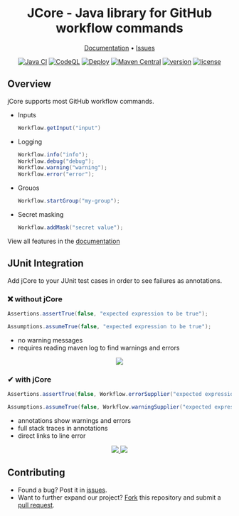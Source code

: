 <div align="center">
    <h1 align="center">JCore - Java library for GitHub workflow commands</h3>
    <p align="center">
        <a href="https://docs.katsute.dev/jcore">Documentation</a>
        •
        <a href="https://github.com/KatsuteDev/JCore/issues">Issues</a>
    </p>
</div>

<div align="center">
    <a href="https://github.com/KatsuteDev/JCore/actions/workflows/java_ci.yml"><img alt="Java CI" src="https://github.com/KatsuteDev/JCore/workflows/Java%20CI/badge.svg"></a>
    <a href="https://github.com/KatsuteDev/JCore/actions/workflows/codeql.yml"><img alt="CodeQL" src="https://github.com/KatsuteDev/JCore/actions/workflows/codeql.yml/badge.svg"></a>
    <a href="https://github.com/KatsuteDev/JCore/actions/workflows/release.yml"><img alt="Deploy" src="https://github.com/KatsuteDev/JCore/actions/workflows/release.yml/badge.svg"></a>
    <a href="https://mvnrepository.com/artifact/dev.katsute/jcore"><img alt="Maven Central" src="https://img.shields.io/maven-central/v/dev.katsute/jcore"></a>
    <a href="https://github.com/KatsuteDev/JCore/releases"><img alt="version" src="https://img.shields.io/github/v/release/KatsuteDev/JCore"></a>
    <a href="https://github.com/KatsuteDev/JCore/blob/main/LICENSE"><img alt="license" src="https://img.shields.io/github/license/KatsuteDev/JCore"></a>
</div>

## Overview

jCore supports most GitHub workflow commands.
 - Inputs
   ```java
   Workflow.getInput("input")
   ```
 - Logging
   ```java
   Workflow.info("info");
   Workflow.debug("debug");
   Workflow.warning("warning");
   Workflow.error("error");
   ```
 - Grouos
   ```java
   Workflow.startGroup("my-group");
   ```
 - Secret masking
   ```java
   Workflow.addMask("secret value");
   ```
View all features in the [documentation](https://jCore.katsute.dev/)

## JUnit Integration

Add jCore to your JUnit test cases in order to see failures as annotations.

### ❌ without jCore

```java
Assertions.assertTrue(false, "expected expression to be true");

Assumptions.assumeTrue(false, "expected expression to be true");
```

 - no warning messages
 - requires reading maven log to find warnings and errors

<div align="center">
    <a href="https://github.com/KatsuteDev/JCore/blob/main/before.png">
        <img src="https://raw.githubusercontent.com/KatsuteDev/JCore/main/before.png">
    </a>
</div>

### ✔ with jCore

```java
Assertions.assertTrue(false, Workflow.errorSupplier("expected expression to be true"));

Assumptions.assumeTrue(false, Workflow.warningSupplier("expected expression to be true"));
```

 - annotations show warnings and errors
 - full stack traces in annotations
 - direct links to line error

<div align="center">
    <a href="https://github.com/KatsuteDev/JCore/blob/main/after.png">
        <img src="https://raw.githubusercontent.com/KatsuteDev/JCore/main/after.png">
    </a>
    <a href="https://github.com/KatsuteDev/JCore/blob/main/after.link.png">
        <img src="https://raw.githubusercontent.com/KatsuteDev/JCore/main/after.link.png">
    </a>
</div>

## Contributing

 - Found a bug? Post it in [issues](https://github.com/KatsuteDev/JCore/issues).
 - Want to further expand our project? [Fork](https://github.com/KatsuteDev/JCore/fork) this repository and submit a [pull request](https://github.com/KatsuteDev/JCore/pulls).
